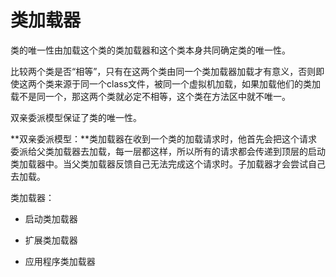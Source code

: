 # 类加载器

类的唯一性由加载这个类的类加载器和这个类本身共同确定类的唯一性。

比较两个类是否“相等”，只有在这两个类由同一个类加载器加载才有意义，否则即使这两个类来源于同一个class文件，被同一个虚拟机加载，如果加载他们的类加载不是同一个，那这两个类就必定不相等，这个类在方法区中就不唯一。

双亲委派模型保证了类的唯一性。

**双亲委派模型：**类加载器在收到一个类的加载请求时，他首先会把这个请求委派给父类加载器去加载，每一层都这样，所以所有的请求都会传递到顶层的启动类加载器中。当父类加载器反馈自己无法完成这个请求时。子加载器才会尝试自己去加载。

类加载器：

* 启动类加载器

* 扩展类加载器

* 应用程序类加载器



